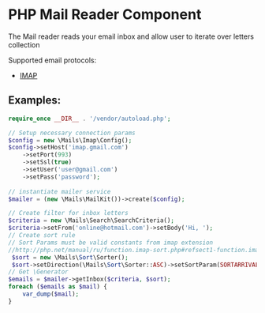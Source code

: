 # PHP Mail Reader Component

The Mail reader reads your email inbox and allow user to iterate over letters collection

Supported email protocols:
* [IMAP](http://php.net/manual/en/book.imap.php)

## Examples:

```php
require_once __DIR__ . '/vendor/autoload.php';

// Setup necessary connection params
$config = new \Mails\Imap\Config();
$config->setHost('imap.gmail.com')
    ->setPort(993)
    ->setSsl(true)
    ->setUser('user@gmail.com')
    ->setPass('password');
    
// instantiate mailer service
$mailer = (new \Mails\MailKit())->create($config);

// Create filter for inbox letters
$criteria = new \Mails\Search\SearchCriteria();
$criteria->setFrom('online@hotmail.com')->setBody('Hi, ');
// Create sort rule
// Sort Params must be valid constants from imap extension
//http://php.net/manual/ru/function.imap-sort.php#refsect1-function.imap-sort-parameters
 $sort = new \Mails\Sort\Sorter();
 $sort->setDirection(\Mails\Sort\Sorter::ASC)->setSortParam(SORTARRIVAL);
// Get \Generator
$emails = $mailer->getInbox($criteria, $sort);
foreach ($emails as $mail) {
    var_dump($mail);
}
```